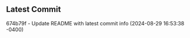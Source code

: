 
## Latest Commit
674b79f - Update README with latest commit info (2024-08-29 16:53:38 -0400) <Yunxi-Zhou>
